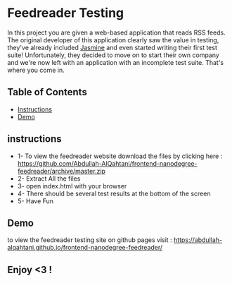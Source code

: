 # Feedreader Testing

In this project you are given a web-based application that reads RSS feeds. The original developer of this application clearly saw the value in testing, they've already included [Jasmine](http://jasmine.github.io/) and even started writing their first test suite! Unfortunately, they decided to move on to start their own company and we're now left with an application with an incomplete test suite. That's where you come in.

## Table of Contents

* [Instructions](#instructions)
* [Demo](#Demo)

## instructions
* 1- To view the feedreader website download the files by clicking here : https://github.com/Abdullah-AlQahtani/frontend-nanodegree-feedreader/archive/master.zip
* 2- Extract All the files
* 3- open index.html with your browser
* 4- There should be several test results at the bottom of the screen
* 5- Have Fun

## Demo

to view the feedreader testing site on github pages visit : https://abdullah-alqahtani.github.io/frontend-nanodegree-feedreader/

## Enjoy <3 !